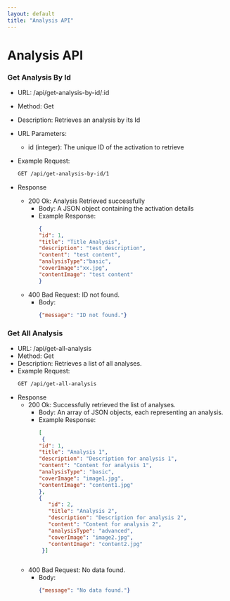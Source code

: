 ```yaml
---
layout: default
title: "Analysis API"
---
```



# Analysis API

### Get Analysis By Id

* URL: /api/get-analysis-by-id/:id
* Method: Get
* Description: Retrieves an analysis by its Id
* URL Parameters:
    * id (integer): The unique ID of the activation to retrieve

* Example Request:
   ```bash
   GET /api/get-analysis-by-id/1
   ```
* Response
    * 200 Ok: Analysis Retrieved successfully
        * Body: A JSON object containing the activation details
        * Example Response:
          ```json
          {
          "id": 1,
          "title": "Title Analysis",
          "description": "test description",
          "content": "test content",
          "analysisType":"basic",
          "coverImage":"xx.jpg",
          "contentImage": "test content"
          }
          ```
    * 400 Bad Request: ID not found.
        * Body:
          ```json
          {"message": "ID not found."}
          ```


### Get All Analysis 

* URL: /api/get-all-analysis
* Method: Get
* Description: Retrieves a list of all analyses.
* Example Request:
   ```bash
   GET /api/get-all-analysis
   ```
* Response
    * 200 Ok: Successfully retrieved the list of analyses.
        * Body: An array of JSON objects, each representing an analysis.
        * Example Response:
          ```json
          [
           {
          "id": 1,
          "title": "Analysis 1",
          "description": "Description for analysis 1",
          "content": "Content for analysis 1",
          "analysisType": "basic",
          "coverImage": "image1.jpg",
          "contentImage": "content1.jpg"
          },
          {
             "id": 2,
             "title": "Analysis 2",
             "description": "Description for analysis 2",
             "content": "Content for analysis 2",
             "analysisType": "advanced",
             "coverImage": "image2.jpg",
             "contentImage": "content2.jpg"
           }]
         ```
         
    * 400 Bad Request: No data found.
        * Body:
          ```json
          {"message": "No data found."}
          ```

